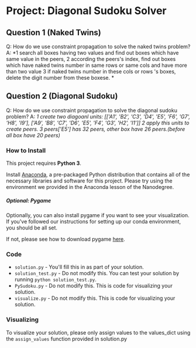 
# Project: Diagonal Sudoku Solver

## Question 1 (Naked Twins)
Q: How do we use constraint propagation to solve the naked twins problem?
A: *1 search all boxes having two values and find out boxes which have same value in the peers,
    2 according the peers's index, find out boxes which have naked twins number in same rows or same cols and have more than two value
    3 if naked twins number in these cols or rows 's boxes, delete the digit number from these boxese. *

## Question 2 (Diagonal Sudoku)
Q: How do we use constraint propagation to solve the diagonal sudoku problem?
A: *1 create two diagoanl units: [['A1', 'B2', 'C3', 'D4', 'E5', 'F6', 'G7', 'H8', 'I9'],
                                  ['A9', 'B8', 'C7', 'D6', 'E5', 'F4', 'G3', 'H2', 'I1']]
    2 apply this units to create peers.
    3 peers['E5'] has 32 peers, other box have 26 peers.(before all box have 20 peers)*

### How to Install

This project requires **Python 3**.

Install [Anaconda](https://www.continuum.io/downloads), a pre-packaged Python distribution that contains all of the necessary libraries and software for this project.
Please try using the environment we provided in the Anaconda lesson of the Nanodegree.

##### Optional: Pygame

Optionally, you can also install pygame if you want to see your visualization. If you've followed our instructions for setting up our conda environment, you should be all set.

If not, please see how to download pygame [here](http://www.pygame.org/download.shtml).

### Code

* `solution.py` - You'll fill this in as part of your solution.
* `solution_test.py` - Do not modify this. You can test your solution by running `python solution_test.py`.
* `PySudoku.py` - Do not modify this. This is code for visualizing your solution.
* `visualize.py` - Do not modify this. This is code for visualizing your solution.

### Visualizing

To visualize your solution, please only assign values to the values_dict using the ```assign_values``` function provided in solution.py


